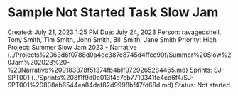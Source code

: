 # Sample Not Started Task Slow Jam

Created: July 21, 2023 1:25 PM
Due: July 24, 2023
Person: ravagedshell, Tony Smith, Tim Smith, John Smith, Bill Smith, Jane Smith 
Priority: High
Project: Summer Slow Jam 2023 - Narrative (../Projects%2063d6f0788d0a4dc387c8745d4ffcc90f/Summer%20Slow%20Jam%202023%20-%20Narrative%209183378f51374fb4b1f9729265284465.md)
Sprints: SJ-SPT001 (../Sprints%208f1f9d0e013f4e7cb7710341fe4cd6f4/SJ-SPT001%20808ab6544ea84daf82d9998bf47fd68d.md)
Status: Not started